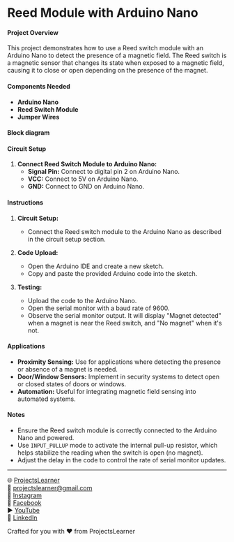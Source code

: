 # Reed Module with Arduino Nano

#### Project Overview

This project demonstrates how to use a Reed switch module with an Arduino Nano to detect the presence of a magnetic field. The Reed switch is a magnetic sensor that changes its state when exposed to a magnetic field, causing it to close or open depending on the presence of the magnet.

#### Components Needed

- **Arduino Nano**
- **Reed Switch Module**
- **Jumper Wires**

#### Block diagram


#### Circuit Setup

1. **Connect Reed Switch Module to Arduino Nano:**
   - **Signal Pin:** Connect to digital pin 2 on Arduino Nano.
   - **VCC:** Connect to 5V on Arduino Nano.
   - **GND:** Connect to GND on Arduino Nano.

#### Instructions

1. **Circuit Setup:**
   - Connect the Reed switch module to the Arduino Nano as described in the circuit setup section.

2. **Code Upload:**
   - Open the Arduino IDE and create a new sketch.
   - Copy and paste the provided Arduino code into the sketch.

3. **Testing:**
   - Upload the code to the Arduino Nano.
   - Open the serial monitor with a baud rate of 9600.
   - Observe the serial monitor output. It will display "Magnet detected" when a magnet is near the Reed switch, and "No magnet" when it's not.

#### Applications

- **Proximity Sensing:** Use for applications where detecting the presence or absence of a magnet is needed.
- **Door/Window Sensors:** Implement in security systems to detect open or closed states of doors or windows.
- **Automation:** Useful for integrating magnetic field sensing into automated systems.

#### Notes

- Ensure the Reed switch module is correctly connected to the Arduino Nano and powered.
- Use `INPUT_PULLUP` mode to activate the internal pull-up resistor, which helps stabilize the reading when the switch is open (no magnet).
- Adjust the delay in the code to control the rate of serial monitor updates.

---

🌐 [ProjectsLearner](https://projectslearner.com/learn/arduino-nano-reed-module)  
📧 [projectslearner@gmail.com](mailto:projectslearner@gmail.com)  
📸 [Instagram](https://www.instagram.com/projectslearner/)  
📘 [Facebook](https://www.facebook.com/projectslearner)  
▶️ [YouTube](https://www.youtube.com/@ProjectsLearner)  
📘 [LinkedIn](https://www.linkedin.com/in/projectslearner)  

Crafted for you with ❤️ from ProjectsLearner